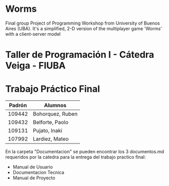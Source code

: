 # Worms
Final group Project of Programming Workshop from University of Buenos Aires (UBA). It's a simplified, 2-D version of the multiplayer game 'Worms' with a client-server model

# Taller de Programación I - Cátedra Veiga - FIUBA

# Trabajo Práctico Final

| Padrón | Alumnos                  |
|--------|--------------------------|
| 109442 | Bohorquez, Ruben         | 
| 109432 | Belforte, Paolo          |
| 109131 | Pujato, Inaki            |
| 107992 | Lardiez, Mateo           |


En la carpeta "Documentacion" se pueden encontrar los 3 documentos.md requeridos por la catedra para la entrega del trabajo practico final:
- Manual de Usuario
- Documentacion Tecnica
- Manual de Proyecto